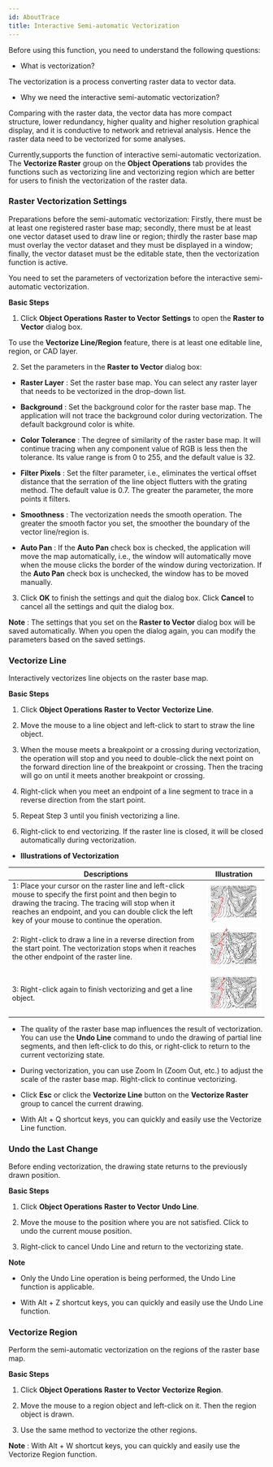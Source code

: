 ```yaml
---
id: AboutTrace
title: Interactive Semi-automatic Vectorization
---
```

Before using this function, you need to understand the following questions:

* What is vectorization?

The vectorization is a process converting raster data to vector data.

* Why we need the interactive semi-automatic vectorization?

Comparing with the raster data, the vector data has more compact structure, lower redundancy, higher quality and higher resolution graphical display, and it is conductive to network and retrieval analysis. Hence the raster data need to be vectorized for some analyses.

Currently,supports the function of interactive semi-automatic vectorization. The **Vectorize Raster** group on the **Object Operations** tab provides the functions such as vectorizing line and vectorizing region which are better for users to finish the vectorization of the raster data.

### Raster Vectorization Settings

Preparations before the semi-automatic vectorization: Firstly, there must be
at least one registered raster base map; secondly, there must be at least one
vector dataset used to draw line or region; thirdly the raster base map must
overlay the vector dataset and they must be displayed in a window; finally,
the vector dataset must be the editable state, then the vectorization function
is active.

You need to set the parameters of vectorization before the interactive semi-
automatic vectorization.

**Basic Steps**
1. Click **Object Operations** **Raster to Vector** **Settings** to
open the **Raster to Vector** dialog box.

To use the **Vectorize Line/Region** feature, there is at least one editable
line, region, or CAD layer.

2. Set the parameters in the **Raster to Vector** dialog box:

* **Raster Layer** : Set the raster base map. You can select any
raster layer that needs to be vectorized in the drop-down list.

* **Background** : Set the background color for the raster base map.
The application will not trace the background color during vectorization. The
default background color is white.

* **Color Tolerance** : The degree of similarity of the raster base
map. It will continue tracing when any component value of RGB is less then the
tolerance. Its value range is from 0 to 255, and the default value is 32.

* **Filter Pixels** : Set the filter parameter, i.e., eliminates the
vertical offset distance that the serration of the line object flutters with
the grating method. The default value is 0.7. The greater the parameter, the
more points it filters.

* **Smoothness** : The vectorization needs the smooth operation. The
greater the smooth factor you set, the smoother the boundary of the vector
line/region is.

* **Auto Pan** : If the **Auto Pan** check box is checked, the
application will move the map automatically, i.e., the window will
automatically move when the mouse clicks the border of the window during
vectorization. If the **Auto Pan** check box is unchecked, the window has to
be moved manually.

3. Click **OK** to finish the settings and quit the dialog box. Click
**Cancel** to cancel all the settings and quit the dialog box.

**Note** : The settings that you set on the **Raster to Vector** dialog box will be saved automatically. When you open the dialog again, you can modify the parameters based on the saved settings. 

### Vectorize Line

Interactively vectorizes line objects on the raster base map.

**Basic Steps**

1. Click **Object Operations** **Raster to Vector** **Vectorize Line**.

2. Move the mouse to a line object and left-click to start to straw the line object.

3. When the mouse meets a breakpoint or a crossing during vectorization, the operation will stop and you need to double-click the next point on the forward direction line of the breakpoint or crossing. Then the tracing will go on until it meets another breakpoint or crossing.

4. Right-click when you meet an endpoint of a line segment to trace in a reverse direction from the start point.

5. Repeat Step 3 until you finish vectorizing a line.

6. Right-click to end vectorizing. If the raster line is closed, it will be closed automatically during vectorization.

* **Illustrations of Vectorization**

Descriptions | Illustration
---|---
1: Place your cursor on the raster line and left-click mouse to specify the first point and then begin to drawing the tracing. The tracing will stop when it reaches an endpoint, and you can double click the left key of your mouse to continue the operation. | ![](img/Line1.png)
2: Right-click to draw a line in a reverse direction from the start point. The vectorization stops when it reaches the other endpoint of the raster line. | ![](img/Line2.png)
3: Right-click again to finish vectorizing and get a line object. | ![](img/Line3.png)
* The quality of the raster base map influences the result of vectorization. You can use the **Undo Line** command to undo the drawing of partial line segments, and then left-click to do this, or right-click to return to the current vectorizing state.

* During vectorization, you can use Zoom In (Zoom Out, etc.) to adjust the scale of the raster base map. Right-click to continue vectorizing.

* Click **Esc** or click the **Vectorize Line** button on the **Vectorize Raster** group to cancel the current drawing.

* With Alt + Q shortcut keys, you can quickly and easily use the Vectorize Line function.

### Undo the Last Change

Before ending vectorization, the drawing state returns to the previously drawn position.

**Basic Steps**

1. Click **Object Operations** **Raster to Vector** **Undo Line**.

2. Move the mouse to the position where you are not satisfied. Click to undo the current mouse position.

3. Right-click to cancel Undo Line and return to the vectorizing state.

**Note**

* Only the Undo Line operation is being performed, the Undo Line function is applicable.

* With Alt + Z shortcut keys, you can quickly and easily use the Undo Line function.

### Vectorize Region

Perform the semi-automatic vectorization on the regions of the raster base map.

**Basic Steps**

1. Click **Object Operations** **Raster to Vector** **Vectorize Region**.

2. Move the mouse to a region object and left-click on it. Then the region object is drawn.

3. Use the same method to vectorize the other regions.

**Note** : With Alt + W shortcut keys, you can quickly and easily use the Vectorize Region function.

